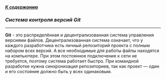 [***К содержанию***](readme.md)

### ***Система контроля версий Git***

***
**Git** - это распределённая и децентрализованная система управления версиями файлов. Децентрализованная система означает, что у каждого разработчика есть личный репозиторий проекта с полным набором всех версий. А все необходимые для работы файлы находятся на компьютере. При этом постоянное подключение к сети не требуется, поэтому система работает быстро. При командной разработке нужна синхронизация репозиториев, так как проект — один и его состояние должно быть у всех одинаковым.